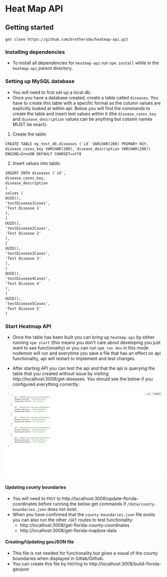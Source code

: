 # Heat Map API

## Getting started

```
get clone https://github.com/brothersdw/heatmap-api.git
```

### Installing dependencies

- To install all dependencies for `heatmap-api` run `npm install` while in the `heatmap-api` parent directory.

### Setting up MySQL database

- You will need to first set up a local db.
- Once you have a database created, create a table called `diseases`. You have to create this table with a specific format as the column values are explicitly looked at within api. Below you will find the commands to create the table and insert test values within it (the `disease_cases_key` and `disease_description` values can be anything but column names MUST be exact):
  <br />

1. Create the table:

```
CREATE TABLE my_test_db.diseases (`id` VARCHAR(200) PRIMARY KEY, disease_cases_key VARCHAR(200), disease_description VARCHAR(200)) ENGINE=InnoDB DEFAULT CHARSET=utf8
```

2. Insert values into table:
   <br />

```
INSERT INTO diseases (`id`,
disease_cases_key,
disease_description
)
values (
UUID(),
'testDisease1Cases',
'Test Disease 1'
),
(
UUID(),
'testDisease2Cases',
'Test Disease 2'
),
(
UUID(),
'testDisease3Cases',
'Test Disease 3'
),
(
UUID(),
'testDisease4Cases',
'Test Disease 4'
),
(
UUID(),
'testDisease5Cases',
'Test Disease 5'
)

```

### Start Heatmap API

- Once the table has been built you can bring up `heatmap-api` by either running `npm start` (this means you don't care about developing you just want to see functionality) or you can run `npm run dev` in this mode nodemon will run and everytime you save a file that has an effect on api functionality, api will restart to implement and test changes.

- After starting API you can test the api and that the api is querying the table that you created without issue by visiting http://localhost:3008/get-diseases. You should see the below if you configured everything correctly:

![image](./assets/disease_page_api.png)

#### Updating county boundaries

- You will need to `POST` to http://localhost:3008/update-florida-coordinates before running the below get commands if `/data/county-boundaries.json` does not exist.
- When you have confirmed that the `county-boundaries.json` file exists you can also run the other `/GET` routes to test functionality:
  - http://localhost:3008/get-florida-county-coordinates
  - http://localhost:3008/get-florida-mapbox-data

#### Creating/Updating geoJSON file

- This file is not needed for functionality but gives a visual of the county boundaries when displayed in Gitlab/Github.
- You can create this file by `POST`ing to http://localhost:3008/build-florida-geojson
